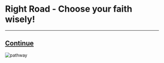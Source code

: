 # Right Road - Choose your faith wisely!
---
## [Continue](evilgnome.md)
![pathway](9https://encrypted-tbn0.gstatic.com/images?q=tbn:ANd9GcQJdygfZRg8kX8t_bE81WgS_suhe-vATfGgHA&usqp=CAU)